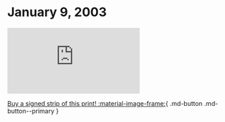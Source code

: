 # January 9, 2003

![](https://www.achewood.com/comic.php?date=01092003)

[Buy a signed strip of this print! :material-image-frame:](https://achewood-holiday-pop-up.myshopify.com/products/strip#01092003){ .md-button .md-button--primary }
